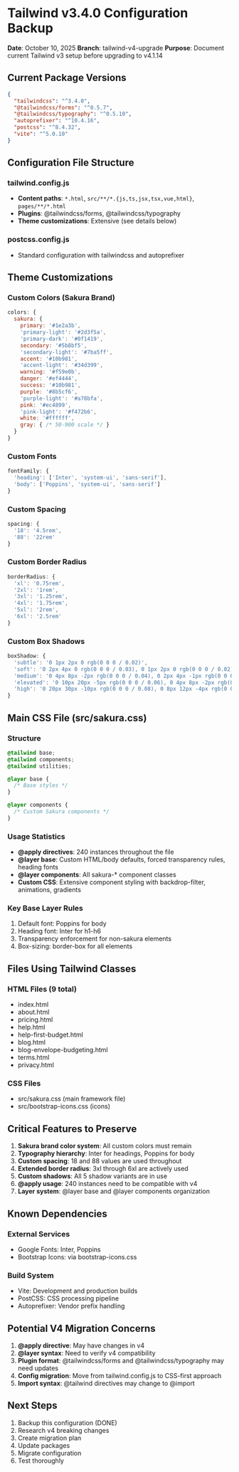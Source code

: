 # Tailwind v3.4.0 Configuration Backup

**Date**: October 10, 2025
**Branch**: tailwind-v4-upgrade
**Purpose**: Document current Tailwind v3 setup before upgrading to v4.1.14

## Current Package Versions

```json
{
  "tailwindcss": "^3.4.0",
  "@tailwindcss/forms": "^0.5.7",
  "@tailwindcss/typography": "^0.5.10",
  "autoprefixer": "^10.4.16",
  "postcss": "^8.4.32",
  "vite": "^5.0.10"
}
```

## Configuration File Structure

### tailwind.config.js
- **Content paths**: `*.html`, `src/**/*.{js,ts,jsx,tsx,vue,html}`, `pages/**/*.html`
- **Plugins**: @tailwindcss/forms, @tailwindcss/typography
- **Theme customizations**: Extensive (see details below)

### postcss.config.js
- Standard configuration with tailwindcss and autoprefixer

## Theme Customizations

### Custom Colors (Sakura Brand)
```javascript
colors: {
  sakura: {
    primary: '#1e2a3b',
    'primary-light': '#2d3f5a',
    'primary-dark': '#0f1419',
    secondary: '#5b8bf5',
    'secondary-light': '#7ba5ff',
    accent: '#10b981',
    'accent-light': '#34d399',
    warning: '#f59e0b',
    danger: '#ef4444',
    success: '#10b981',
    purple: '#8b5cf6',
    'purple-light': '#a78bfa',
    pink: '#ec4899',
    'pink-light': '#f472b6',
    white: '#ffffff',
    gray: { /* 50-900 scale */ }
  }
}
```

### Custom Fonts
```javascript
fontFamily: {
  'heading': ['Inter', 'system-ui', 'sans-serif'],
  'body': ['Poppins', 'system-ui', 'sans-serif']
}
```

### Custom Spacing
```javascript
spacing: {
  '18': '4.5rem',
  '88': '22rem'
}
```

### Custom Border Radius
```javascript
borderRadius: {
  'xl': '0.75rem',
  '2xl': '1rem',
  '3xl': '1.25rem',
  '4xl': '1.75rem',
  '5xl': '2rem',
  '6xl': '2.5rem'
}
```

### Custom Box Shadows
```javascript
boxShadow: {
  'subtle': '0 1px 2px 0 rgb(0 0 0 / 0.02)',
  'soft': '0 2px 4px 0 rgb(0 0 0 / 0.03), 0 1px 2px 0 rgb(0 0 0 / 0.02)',
  'medium': '0 4px 8px -2px rgb(0 0 0 / 0.04), 0 2px 4px -1px rgb(0 0 0 / 0.03)',
  'elevated': '0 10px 20px -5px rgb(0 0 0 / 0.06), 0 4px 8px -2px rgb(0 0 0 / 0.04)',
  'high': '0 20px 30px -10px rgb(0 0 0 / 0.08), 0 8px 12px -4px rgb(0 0 0 / 0.05)'
}
```

## Main CSS File (src/sakura.css)

### Structure
```css
@tailwind base;
@tailwind components;
@tailwind utilities;

@layer base {
  /* Base styles */
}

@layer components {
  /* Custom Sakura components */
}
```

### Usage Statistics
- **@apply directives**: 240 instances throughout the file
- **@layer base**: Custom HTML/body defaults, forced transparency rules, heading fonts
- **@layer components**: All sakura-* component classes
- **Custom CSS**: Extensive component styling with backdrop-filter, animations, gradients

### Key Base Layer Rules
1. Default font: Poppins for body
2. Heading font: Inter for h1-h6
3. Transparency enforcement for non-sakura elements
4. Box-sizing: border-box for all elements

## Files Using Tailwind Classes

### HTML Files (9 total)
- index.html
- about.html
- pricing.html
- help.html
- help-first-budget.html
- blog.html
- blog-envelope-budgeting.html
- terms.html
- privacy.html

### CSS Files
- src/sakura.css (main framework file)
- src/bootstrap-icons.css (icons)

## Critical Features to Preserve

1. **Sakura brand color system**: All custom colors must remain
2. **Typography hierarchy**: Inter for headings, Poppins for body
3. **Custom spacing**: 18 and 88 values are used throughout
4. **Extended border radius**: 3xl through 6xl are actively used
5. **Custom shadows**: All 5 shadow variants are in use
6. **@apply usage**: 240 instances need to be compatible with v4
7. **Layer system**: @layer base and @layer components organization

## Known Dependencies

### External Services
- Google Fonts: Inter, Poppins
- Bootstrap Icons: via bootstrap-icons.css

### Build System
- Vite: Development and production builds
- PostCSS: CSS processing pipeline
- Autoprefixer: Vendor prefix handling

## Potential V4 Migration Concerns

1. **@apply directive**: May have changes in v4
2. **@layer syntax**: Need to verify v4 compatibility
3. **Plugin format**: @tailwindcss/forms and @tailwindcss/typography may need updates
4. **Config migration**: Move from tailwind.config.js to CSS-first approach
5. **Import syntax**: @tailwind directives may change to @import

## Next Steps

1. Backup this configuration (DONE)
2. Research v4 breaking changes
3. Create migration plan
4. Update packages
5. Migrate configuration
6. Test thoroughly
